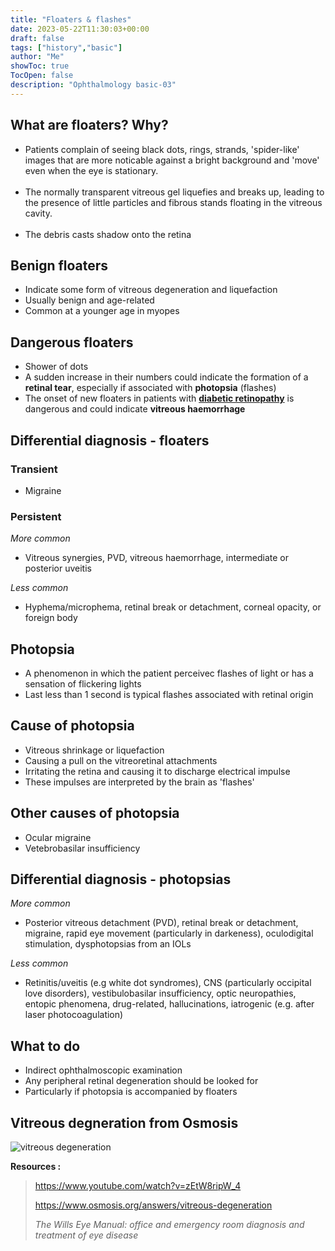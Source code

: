 ```yaml
---
title: "Floaters & flashes"
date: 2023-05-22T11:30:03+00:00
draft: false
tags: ["history","basic"]
author: "Me"
showToc: true
TocOpen: false
description: "Ophthalmology basic-03"
---
```


## What are floaters? Why?

- Patients complain of seeing black dots, rings, strands, 'spider-like' images that are more 
noticable against a bright background and 'move' even when the eye is stationary. 
<br><br>
- The normally transparent vitreous gel liquefies and breaks up, leading to the presence of little
particles and fibrous stands floating in the vitreous cavity. <br><br> 
- The debris casts shadow onto the retina  

## Benign floaters

- Indicate some form of vitreous degeneration and liquefaction
- Usually benign and age-related
- Common at a younger age in myopes

## Dangerous floaters

- Shower of dots
- A sudden increase in their numbers could indicate the formation of a **retinal tear**, especially 
if associated with **photopsia** (flashes)
- The onset of new floaters in patients with [**diabetic retinopathy**](https://eyewiki.aao.org/Diabetic_Retinopathy "Eye Wiki")  is dangerous and could indicate **vitreous haemorrhage**

## Differential diagnosis - floaters

### Transient
- Migraine

### Persistent
*More common*
- Vitreous synergies, PVD, vitreous haemorrhage, intermediate or posterior uveitis

*Less common*
- Hyphema/microphema, retinal break or detachment, corneal opacity, or foreign body

## Photopsia

- A phenomenon in which the patient perceivec flashes of light or has a sensation of flickering lights
- Last less than 1 second is typical flashes associated with retinal origin 

## Cause of photopsia

- Vitreous shrinkage or liquefaction
- Causing a pull on the vitreoretinal attachments
- Irritating the retina and causing it to discharge electrical impulse 
- These impulses are interpreted by the brain as 'flashes'

## Other causes of photopsia

- Ocular migraine
- Vetebrobasilar insufficiency 

## Differential diagnosis - photopsias

*More common*
- Posterior vitreous detachment (PVD), retinal break or detachment, migraine, rapid eye movement (particularly in darkeness), oculodigital stimulation, dysphotopsias from an IOLs
 
*Less common*
- Retinitis/uveitis (e.g white dot syndromes), CNS (particularly occipital love disorders), vestibulobasilar insufficiency, optic neuropathies, entopic phenomena, drug-related, hallucinations, iatrogenic (e.g. after laser photocoagulation)

## What to do

- Indirect ophthalmoscopic examination
- Any peripheral retinal degeneration should be looked for
- Particularly if photopsia is accompanied by floaters 

## Vitreous degneration from Osmosis

![vitreous degeneration](/posts/04/vd.png)

**Resources :**

> https://www.youtube.com/watch?v=zEtW8ripW_4
>
> https://www.osmosis.org/answers/vitreous-degeneration
>
> *The Wills Eye Manual: office and emergency room diagnosis and treatment of eye disease*



